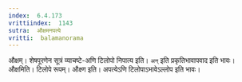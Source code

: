 ```yaml
---
index:  6.4.173
vrittiindex:  1143
sutra:  औक्षमनपत्ये
vritti:  balamanorama 
---
```


औक्षम्। शेषपूरणेन सूत्रं व्याचष्टे-अणि टिलोपो निपात्य इति। `अन्` इति प्रकृतिभावापवाद इति भावः। औक्षमिति। टिलोपे रूपम्। औक्ष्ण इति। अपत्येऽणि टिलोपाऽभावेऽल्लोप इति भावः। 

